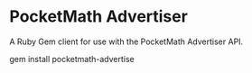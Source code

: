 PocketMath Advertiser
=====================

A Ruby Gem client for use with the PocketMath Advertiser API.

  gem install pocketmath-advertise

